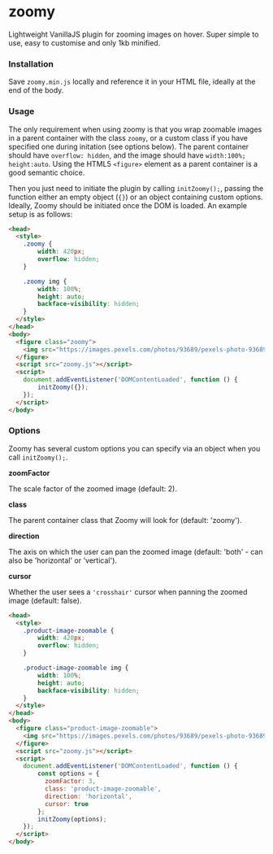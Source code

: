 # zoomy
Lightweight VanillaJS plugin for zooming images on hover. Super simple to use, easy to customise and only 1kb minified.

### Installation
Save `zoomy.min.js` locally and reference it in your HTML file, ideally at the end of the body.

### Usage
The only requirement when using zoomy is that you wrap zoomable images in a parent container with the class `zoomy`, or a custom class if you have specified one during initation (see options below). The parent container should have `overflow: hidden`, and the image should have `width:100%; height:auto`. Using the HTML5 `<figure>` element as a parent container is a good semantic choice.

Then you just need to initiate the plugin by calling `initZoomy();`, passing the function either an empty object (`{}`) or an object containing custom options. Ideally, Zoomy should be initiated once the DOM is loaded. An example setup is as follows:

```html
<head>
  <style>
    .zoomy {
        width: 420px;
        overflow: hidden;
    }

    .zoomy img {
        width: 100%;
        height: auto;
        backface-visibility: hidden;
    }
  </style>
</head>
<body>
  <figure class="zoomy">
    <img src="https://images.pexels.com/photos/93689/pexels-photo-93689.jpeg">
  </figure>
  <script src="zoomy.js"></script>
  <script>
    document.addEventListener('DOMContentLoaded', function () { 
        initZoomy({});
    });
  </script>
</body>
```

### Options

Zoomy has several custom options you can specify via an object when you call `initZoomy();`.


**zoomFactor**

The scale factor of the zoomed image (default: 2).

**class**

The parent container class that Zoomy will look for (default: 'zoomy').

**direction**

The axis on which the user can pan the zoomed image (default: 'both' - can also be 'horizontal' or 'vertical').

**cursor**

Whether the user sees a `'crosshair'` cursor when panning the zoomed image (default: false).


```html
<head>
  <style>
    .product-image-zoomable {
        width: 420px;
        overflow: hidden;
    }

    .product-image-zoomable img {
        width: 100%;
        height: auto;
        backface-visibility: hidden;
    }
  </style>
</head>
<body>
  <figure class="product-image-zoomable">
    <img src="https://images.pexels.com/photos/93689/pexels-photo-93689.jpeg">
  </figure>
  <script src="zoomy.js"></script>
  <script>
    document.addEventListener('DOMContentLoaded', function () {
        const options = {
          zoomFactor: 3,
          class: 'product-image-zoomable',
          direction: 'horizontal',
          cursor: true
        };
        initZoomy(options);
    });
  </script>
</body>
```
